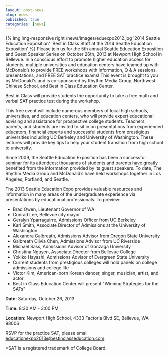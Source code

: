 ```yaml
---
layout: post-news
blog: news
published: true
categories: [news]
---
```


{% img img-responsive right /news/images/eduexpo2012.jpg '2014 Seattle Education Exposition' 'Best in Class Staff at the 2014 Seattle Education Exposition' %} Please join us for the 5th annual Seattle Education Exposition and Guest Speaker Series on October 26th, 2013 at Newport High School in Bellevue.  In a conscious effort to promote higher education access for students, multiple universities and education centers have teamed up with McDonald’s to provide FREE workshops with information, Q & A sessions, presentations, and FREE SAT practice exams! This event is brought to you by McDonald's and is co-sponsored by Rhythm Media Group, Northwest Chinese School, and Best in Class Education Center.

<!--more-->

Best in Class will provide students the opportunity to take a free math and verbal SAT practice test during the workshop.

This free event will include numerous members of local high schools, universities, and education centers, who will provide expert educational advising and assistance for prospective college students. Teachers, parents, and students are invited to sit in on presentations from experienced educators, financial experts and successful students from prestigious universities including UC Berkeley and University of Washington. These lectures will provide key tips to help your student transition from high school to university.

Since 2009, the Seattle Education Exposition has been a successful seminar for its attendees; thousands of students and parents have greatly benefited from the information provided by its guest speakers. To date, The Rhythm Media Group and McDonald’s have held workshops together in Los Angeles, Portland, and Seattle.

The 2013 Seattle Education Expo provides valuable resources and information in many areas of the undergraduate experience via presentations by educational professionals.  To preview:

* Brad Owen, Lieutenant Governor of WA
* Conrad Lee, Bellevue city mayor
* Geralyn Yparraguirre, Admissions Officer from UC Berkeley
* Karl Smith, Associate Director of Admissions at the University of Washington
* Alexandra Galbreath, Admissions Advisor from Oregon State University
* Galbreath Olivia Chen, Admissions Advisor from UC Riverside
* Michael Sass, Admissions Advisor of Gonzaga University
* Christina Nguyen, Associate Director from Bellevue College
* Yokiko Hayashi, Admissions Advisor of Evergreen State University
* Current students from prestigious colleges will hold panels on college admissions and college life
* Victor Kim, American-born Korean dancer, singer, musician, artist, and actor
* Best in Class Education Center will present "Winning Strategies for the SATs"


**Date:** Saturday, October 26, 2013

**Time:** 8:30 AM - 3:00 PM

**Location:** Newport High School, 4333 Factoria Blvd SE, Bellevue, WA 98006

RSVP for the practice SAT, please email educationexpo2013@bestinclasseducation.com.

*SAT is a registered trademark of College Board.
